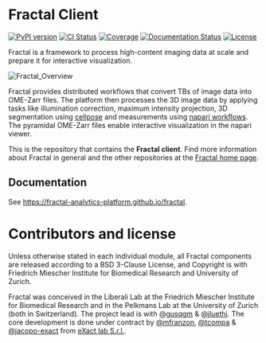 # Fractal Client

[![PyPI version](https://img.shields.io/pypi/v/fractal-client?color=gree)](https://pypi.org/project/fractal-client/)
[![CI Status](https://github.com/fractal-analytics-platform/fractal/actions/workflows/ci.yml/badge.svg)](https://github.com/fractal-analytics-platform/fractal/actions/workflows/ci.yml)
[![Coverage](https://raw.githubusercontent.com/fractal-analytics-platform/fractal/python-coverage-comment-action-data/badge.svg)](https://htmlpreview.github.io/?https://github.com/fractal-analytics-platform/fractal/blob/python-coverage-comment-action-data/htmlcov/index.html)
[![Documentation Status](https://github.com/fractal-analytics-platform/fractal/actions/workflows/documentation.yaml/badge.svg)](https://fractal-analytics-platform.github.io/fractal)
[![License](https://img.shields.io/badge/License-BSD_3--Clause-blue.svg)](https://opensource.org/licenses/BSD-3-Clause)

Fractal is a framework to process high-content imaging data at scale and prepare it for interactive visualization.

![Fractal_Overview](https://fractal-analytics-platform.github.io/assets/fractal_overview.jpg)

Fractal provides distributed workflows that convert TBs of image data into OME-Zarr files. The platform then processes the 3D image data by applying tasks like illumination correction, maximum intensity projection, 3D segmentation using [cellpose](https://cellpose.readthedocs.io/en/latest/) and measurements using [napari workflows](https://github.com/haesleinhuepf/napari-workflows). The pyramidal OME-Zarr files enable interactive visualization in the napari viewer.

This is the repository that contains the **Fractal client**. Find more information about Fractal in general and the other repositories at the [Fractal home page](https://fractal-analytics-platform.github.io).

## Documentation

See https://fractal-analytics-platform.github.io/fractal.

# Contributors and license

Unless otherwise stated in each individual module, all Fractal components are released according to a BSD 3-Clause License, and Copyright is with Friedrich Miescher Institute for Biomedical Research and University of Zurich.

Fractal was conceived in the Liberali Lab at the Friedrich Miescher Institute for Biomedical Research and in the Pelkmans Lab at the University of Zurich (both in Switzerland). The project lead is with [@gusqgm](https://github.com/gusqgm) & [@jluethi](https://github.com/jluethi). The core development is done under contract by [@mfranzon](https://github.com/mfranzon), [@tcompa](https://github.com/tcompa) & [@jacopo-exact](https://github.com/jacopo-exact) from [eXact lab S.r.l.](exact-lab.it).
